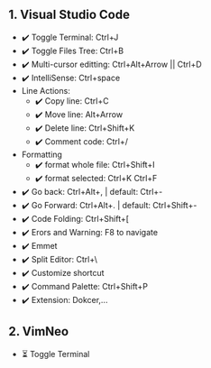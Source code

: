 ## 1. Visual Studio Code
- ✔️ Toggle Terminal: Ctrl+J 
- ✔️ Toggle Files Tree: Ctrl+B
- ✔️ Multi-cursor editting: Ctrl+Alt+Arrow || Ctrl+D
- ✔️ IntelliSense: Ctrl+space
- Line Actions: 
    - ✔️ Copy line: Ctrl+C
    - ✔️ Move line: Alt+Arrow
    - ✔️ Delete line: Ctrl+Shift+K
    - ✔️ Comment code: Ctrl+/
- Formatting
    - ✔️ format whole file: Ctrl+Shift+I
    - ✔️ format selected: Ctrl+K Ctrl+F
- ✔️ Go back: Ctrl+Alt+, | default: Ctrl+-
- ✔️ Go Forward: Ctrl+Alt+. | default: Ctrl+Shift+-
- ✔️ Code Folding: Ctrl+Shift+[
- ✔️ Erors and Warning: F8 to navigate
- ✔️ Emmet
- ✔️ Split Editor: Ctrl+\
- ✔️ Customize shortcut
- ✔️ Command Palette: Ctrl+Shift+P
- ✔️ Extension: Dokcer,...

## 2. VimNeo
- ⏳ Toggle Terminal